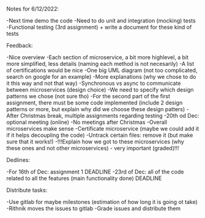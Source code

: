 Notes for 6/12/2022:

-Next time demo the code
-Need to do unit and integration (mocking) tests
-Functional testing (3rd assignment) + write a document for these kind of tests

Feedback:

-Nice overview
-Each section of microservice, a bit more highlevel, a bit more simplified, less details (naming each method is not necesarily)
-A list of certifications would be nice
-One big UML diagram (not too complicated, search on google for an example)
-More explanations (why we chose to do it this way and not that way)
-Synchronous vs async to communicate between microservices (design choice)
-We need to specify which design patterns we chose (not sure tho)
-For the second part of the first assignment, there must be some code implemented (include 2 design patterns or more, but explain why did we choose these design patters)
-After Christmas break, multiple assignments regarding testing
-20th od Dec: optional meeting (online)
-No meetings after Christmas
-Overall microservices make sense
-Certificate microservice (maybe we could add it if it helps decoupling the code)
-Untrack certain files: remove it (but make sure that it works!)
-!!!Explain how we got to these microservices (why these ones and not other microservices) - very important (graded)!!!

Dedlines:

-For 16th of Dec: assignment 1 DEADLINE
-23rd of Dec: all of the code related to all the features (main functionality done) DEADLINE


Distribute tasks:

-Use gitlab for maybe milestones (estimation of how long it is going ot take)
-Rithnik moves the issues to gitlab
-Grade issues and distribute them
